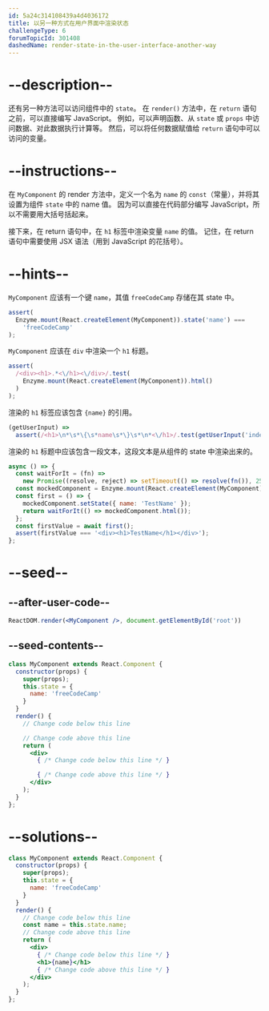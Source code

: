 ```yaml
---
id: 5a24c314108439a4d4036172
title: 以另一种方式在用户界面中渲染状态
challengeType: 6
forumTopicId: 301408
dashedName: render-state-in-the-user-interface-another-way
---
```


# --description--

还有另一种方法可以访问组件中的 `state`。 在 `render()` 方法中，在 `return` 语句之前，可以直接编写 JavaScript。 例如，可以声明函数、从 `state` 或 `props` 中访问数据、对此数据执行计算等。 然后，可以将任何数据赋值给 `return` 语句中可以访问的变量。

# --instructions--

在 `MyComponent` 的 render 方法中，定义一个名为 `name` 的 `const`（常量），并将其设置为组件 `state` 中的 name 值。 因为可以直接在代码部分编写 JavaScript，所以不需要用大括号括起来。

接下来，在 return 语句中，在 `h1` 标签中渲染变量 `name` 的值。 记住，在 return 语句中需要使用 JSX 语法（用到 JavaScript 的花括号）。

# --hints--

`MyComponent` 应该有一个键 `name`，其值 `freeCodeCamp` 存储在其 state 中。

```js
assert(
  Enzyme.mount(React.createElement(MyComponent)).state('name') ===
    'freeCodeCamp'
);
```

`MyComponent` 应该在 `div` 中渲染一个 `h1` 标题。

```js
assert(
  /<div><h1>.*<\/h1><\/div>/.test(
    Enzyme.mount(React.createElement(MyComponent)).html()
  )
);
```

渲染的 `h1` 标签应该包含 `{name}` 的引用。

```js
(getUserInput) =>
  assert(/<h1>\n*\s*\{\s*name\s*\}\s*\n*<\/h1>/.test(getUserInput('index')));
```

渲染的 `h1` 标题中应该包含一段文本，这段文本是从组件的 state 中渲染出来的。

```js
async () => {
  const waitForIt = (fn) =>
    new Promise((resolve, reject) => setTimeout(() => resolve(fn()), 250));
  const mockedComponent = Enzyme.mount(React.createElement(MyComponent));
  const first = () => {
    mockedComponent.setState({ name: 'TestName' });
    return waitForIt(() => mockedComponent.html());
  };
  const firstValue = await first();
  assert(firstValue === '<div><h1>TestName</h1></div>');
};
```

# --seed--

## --after-user-code--

```jsx
ReactDOM.render(<MyComponent />, document.getElementById('root'))
```

## --seed-contents--

```jsx
class MyComponent extends React.Component {
  constructor(props) {
    super(props);
    this.state = {
      name: 'freeCodeCamp'
    }
  }
  render() {
    // Change code below this line

    // Change code above this line
    return (
      <div>
        { /* Change code below this line */ }

        { /* Change code above this line */ }
      </div>
    );
  }
};
```

# --solutions--

```jsx
class MyComponent extends React.Component {
  constructor(props) {
    super(props);
    this.state = {
      name: 'freeCodeCamp'
    }
  }
  render() {
    // Change code below this line
    const name = this.state.name;
    // Change code above this line
    return (
      <div>
        { /* Change code below this line */ }
        <h1>{name}</h1>
        { /* Change code above this line */ }
      </div>
    );
  }
};
```
